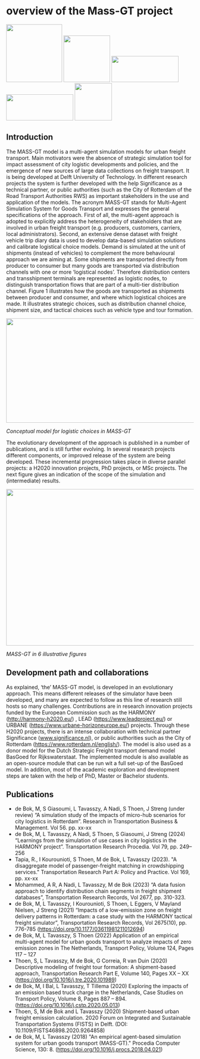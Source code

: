 # overview of the Mass-GT project
<p align="left">
  <img src="https://user-images.githubusercontent.com/81620383/186445600-255ebfc9-bc95-4d09-9bbb-600c4fa82638.png" width="150" height="155">
  <img src="https://user-images.githubusercontent.com/81620383/186445620-0eea8abf-66d1-4cc9-91be-b73295bc125d.png" width="125" height="125">
  <img src="https://user-images.githubusercontent.com/81620383/186445650-85d43d7c-c68c-4c28-9f9b-589508066932.jpg" width="180" height="70">
  <img src="https://user-images.githubusercontent.com/81620383/186445682-0bc6ec78-ac03-4680-be8e-c802a34cbfe2.png" width="180" height="70">
  <img src="https://user-images.githubusercontent.com/81620383/186445701-7d7720df-76f3-4680-8e8a-378d24b79092.png" width="100" height="100">
</p>

## Introduction

The MASS-GT model is a multi-agent simulation models for urban freight transport. Main motivators were the absence of strategic simulation tool for impact assessment of city logistic developments and policies, and the emergence of new sources of large data collections on freight transport.
It is being developed at Delft University of Technology. In different research projects the system is further developed with the help Significance as a technical partner, or public authorities (such as the City of Rotterdam of the Road Transport Authorities RWS) as important stakeholders in the use and application of the models.
The acronym MASS-GT stands for Multi-Agent Simulation System for Goods Transport and expresses the general specifications of the approach. First of all, the multi-agent approach is adopted to explicitly address the heterogeneity of stakeholders that are involved in urban freight transport (e.g. producers, customers, carriers, local administrators). Second, an extensive dense dataset with freight vehicle trip diary data is used to develop data-based simulation solutions and calibrate logistical choice models. Demand is simulated at the unit of shipments (instead of vehicles) to complement the more behavioural approach we are aiming at. Some shipments are transported directly from producer to consumer but many goods are transported via distribution channels with one or more ‘logistical nodes’. Therefore distribution centers and transshipment terminals are represented as logistic nodes, to distinguish transportation flows that are part of a multi-tier distribution channel. Figure 1 illustrates how the goods are transported as shipments between producer and consumer, and where which logistical choices are made. It illustrates strategic choices, such as distribution channel choice, shipment size, and tactical choices such as vehicle type and tour formation. 
 
<img src="https://user-images.githubusercontent.com/81620383/186440192-8ab2b276-8fb5-4a2a-8815-5dbf92aeed1a.png" width="648" height="280">

*Conceptual model for logistic choices in MASS-GT*

The evolutionary development of the approach is published in a number of publications, and is still further evolving. In several research projects different components, or improved release of the system are being developed. These incremental progression takes place in diverse parallel projects: a H2020 innovation projects, PhD projects, or MSc projects.
The next figure gives an indication of the scope of the simulation and (intermediate) results.

<img src="https://user-images.githubusercontent.com/81620383/186440052-6348882d-7eb2-4897-a229-f78d031e220b.jpg" width="648" height="420">

*MASS-GT in 6 illustrative figures*


## Development path and collaborations
As explained, ‘the’ MASS-GT model, is developed in an evolutionary approach. This means different releases of the simulator have been developed, and many are expected to follow as this line of research still hosts so many challenges. 
Contributions are in research innovation projects funded by the European Commission such as the HARMONY (http://harmony-h2020.eu/) , LEAD (https://www.leadproject.eu/) or URBANE (https://www.urbane-horizoneurope.eu/) projects. Through these H2020 projects, there is an intense collaboration with technical partner Significance (www.significance.nl), or public authorities such as the City of Rotterdam (https://www.rotterdam.nl/english/).
The model is also used as a donor model for the Dutch Strategic Freight transport demand model BasGoed for Rijkswaterstaat. The implemented module is also available as an open-source module that can be run wit a full set-up of the BasGoed model.
In addition, most of the academic exploration and development steps are taken with the help of PhD, Master or Bachelor students.

## Publications
- de Bok, M, S Giasoumi, L Tavasszy, A Nadi, S Thoen, J Streng (under review) “A simulation study of the impacts of micro-hub scenarios for city logistics in Rotterdam”. Research in Transportation Business & Management. Vol 56. pp. xx-xx
- de Bok, M, L Tavasszy, A Nadi, S Thoen, S Giasoumi, J Streng (2024) “Learnings from the simulation of use cases in city logistics in the HARMONY project”. Transportation Research Procedia. Vol 79, pp. 249–256
- Tapia, R., I Kourounioti, S Thoen, M de Bok, L Tavasszy (2023). "A disaggregate model of passenger-freight matching in crowdshipping services." Transportation Research Part A: Policy and Practice. Vol 169, pp. xx-xx 
- Mohammed, A R, A Nadi, L Tavasszy, M de Bok (2023) “A data fusion approach to identify distribution chain segments in freight shipment databases”, Transportation Research Records, Vol 2677, pp. 310-323.
- de Bok, M, L Tavasszy, I Kourounioti, S Thoen, L Eggers, V Mayland Nielsen, J Streng (2021) “Impacts of a low-emission zone on freight delivery patterns in Rotterdam: a case study with the HARMONY tactical freight simulator”, Transportation Research Records, Vol 2675(10), pp. 776-785 (https://doi.org/10.1177/03611981211012694)
- de Bok, M, L Tavasszy, S Thoen (2022) Application of an empirical multi-agent model for urban goods transport to analyze impacts of zero emission zones in The Netherlands, Transport Policy, Volume 124, Pages 117 – 127
- Thoen, S, L Tavasszy, M de Bok, G Correia, R van Duin (2020) Descriptive modeling of freight tour formation: A shipment-based approach, Transportation Research Part E, Volume 140, Pages XX – XX (https://doi.org/10.1016/j.tre.2020.101989)
- de Bok, M, I Bal, L Tavasszy, T Tillema (2020) Exploring the impacts of an emission based truck charge in the Netherlands, Case Studies on Transport Policy, Volume 8, Pages 887 – 894. (https://doi.org/10.1016/j.cstp.2020.05.013)
- Thoen, S, M de Bok and L Tavasszy (2020) Shipment-based urban freight emission calculation. 2020 Forum on Integrated and Sustainable Transportation Systems (FISTS) in Delft. (DOI: 10.1109/FISTS46898.2020.9264858)
- de Bok, M, L Tavasszy (2018) "An empirical agent-based simulation system for urban goods transport (MASS-GT)." Procedia Computer Science, 130: 8. (https://doi.org/10.1016/j.procs.2018.04.021)


